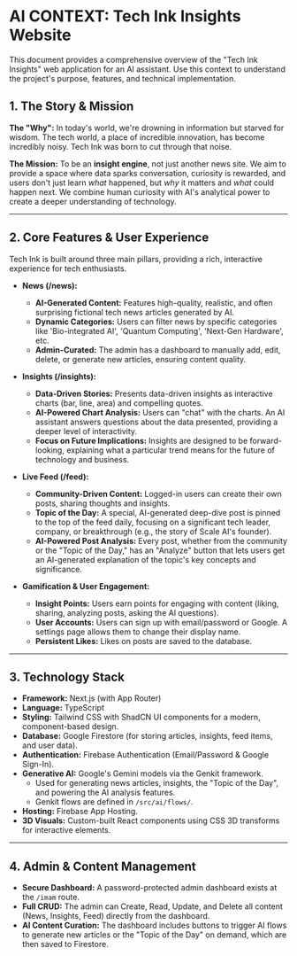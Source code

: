 # AI CONTEXT: Tech Ink Insights Website

This document provides a comprehensive overview of the "Tech Ink Insights" web application for an AI assistant. Use this context to understand the project's purpose, features, and technical implementation.

## 1. The Story & Mission

**The "Why":** In today's world, we're drowning in information but starved for wisdom. The tech world, a place of incredible innovation, has become incredibly noisy. Tech Ink was born to cut through that noise.

**The Mission:** To be an **insight engine**, not just another news site. We aim to provide a space where data sparks conversation, curiosity is rewarded, and users don't just learn *what* happened, but *why* it matters and *what* could happen next. We combine human curiosity with AI's analytical power to create a deeper understanding of technology.

---

## 2. Core Features & User Experience

Tech Ink is built around three main pillars, providing a rich, interactive experience for tech enthusiasts.

*   **News (/news):**
    *   **AI-Generated Content:** Features high-quality, realistic, and often surprising fictional tech news articles generated by AI.
    *   **Dynamic Categories:** Users can filter news by specific categories like 'Bio-integrated AI', 'Quantum Computing', 'Next-Gen Hardware', etc.
    *   **Admin-Curated:** The admin has a dashboard to manually add, edit, delete, or generate new articles, ensuring content quality.

*   **Insights (/insights):**
    *   **Data-Driven Stories:** Presents data-driven insights as interactive charts (bar, line, area) and compelling quotes.
    *   **AI-Powered Chart Analysis:** Users can "chat" with the charts. An AI assistant answers questions about the data presented, providing a deeper level of interactivity.
    *   **Focus on Future Implications:** Insights are designed to be forward-looking, explaining what a particular trend means for the future of technology and business.

*   **Live Feed (/feed):**
    *   **Community-Driven Content:** Logged-in users can create their own posts, sharing thoughts and insights.
    *   **Topic of the Day:** A special, AI-generated deep-dive post is pinned to the top of the feed daily, focusing on a significant tech leader, company, or breakthrough (e.g., the story of Scale AI's founder).
    *   **AI-Powered Post Analysis:** Every post, whether from the community or the "Topic of the Day," has an "Analyze" button that lets users get an AI-generated explanation of the topic's key concepts and significance.

*   **Gamification & User Engagement:**
    *   **Insight Points:** Users earn points for engaging with content (liking, sharing, analyzing posts, asking the AI questions).
    *   **User Accounts:** Users can sign up with email/password or Google. A settings page allows them to change their display name.
    *   **Persistent Likes:** Likes on posts are saved to the database.

---

## 3. Technology Stack

*   **Framework:** Next.js (with App Router)
*   **Language:** TypeScript
*   **Styling:** Tailwind CSS with ShadCN UI components for a modern, component-based design.
*   **Database:** Google Firestore (for storing articles, insights, feed items, and user data).
*   **Authentication:** Firebase Authentication (Email/Password & Google Sign-In).
*   **Generative AI:** Google's Gemini models via the Genkit framework.
    *   Used for generating news articles, insights, the "Topic of the Day", and powering the AI analysis features.
    *   Genkit flows are defined in `/src/ai/flows/`.
*   **Hosting:** Firebase App Hosting.
*   **3D Visuals:** Custom-built React components using CSS 3D transforms for interactive elements.

---

## 4. Admin & Content Management

*   **Secure Dashboard:** A password-protected admin dashboard exists at the `/imam` route.
*   **Full CRUD:** The admin can Create, Read, Update, and Delete all content (News, Insights, Feed) directly from the dashboard.
*   **AI Content Curation:** The dashboard includes buttons to trigger AI flows to generate new articles or the "Topic of the Day" on demand, which are then saved to Firestore.
